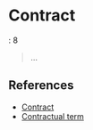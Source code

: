 # Contract

: 8

> …
> 

## References

- [Contract](https://en.wikipedia.org/wiki/Contract)
- [Contractual term](https://en.wikipedia.org/wiki/Contractual_term)